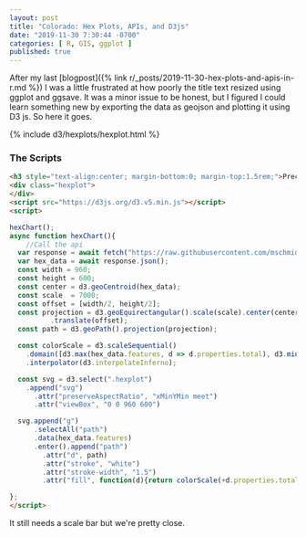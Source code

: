 ```yaml
---
layout: post
title: "Colorado: Hex Plots, APIs, and D3js"
date: "2019-11-30 7:30:44 -0700"
categories: [ R, GIS, ggplot ]
published: true
---
```


After my last [blogpost]({% link r/_posts/2019-11-30-hex-plots-and-apis-in-r.md %}) I was a little frustrated at how poorly the title text resized using ggplot and ggsave.  It was a minor issue to be honest, but I figured I could learn something new by exporting the data as geojson and plotting it using D3 js. So here it goes.

{% include d3/hexplots/hexplot.html %}

### The Scripts

```html
<h3 style="text-align:center; margin-bottom:0; margin-top:1.5rem;">Precipitation in Colorado</h3>
<div class="hexplot">
</div>
<script src="https://d3js.org/d3.v5.min.js"></script>
<script>

hexChart();
async function hexChart(){
    //Call the api
  var response = await fetch("https://raw.githubusercontent.com/mschmidty/datasets/master/geo/co_precip_hex.geojson");
  var hex_data = await response.json();
  const width = 960;
  const height = 600;
  const center = d3.geoCentroid(hex_data);
  const scale  = 7000;
  const offset = [width/2, height/2];
  const projection = d3.geoEquirectangular().scale(scale).center(center)
          .translate(offset);
  const path = d3.geoPath().projection(projection);

  const colorScale = d3.scaleSequential()
    .domain([d3.max(hex_data.features, d => d.properties.total), d3.min(hex_data.features, d => d.properties.total)])
    .interpolator(d3.interpolateInferno);

  const svg = d3.select(".hexplot")
    .append("svg")
      .attr("preserveAspectRatio", "xMinYMin meet")
      .attr("viewBox", "0 0 960 600")

  svg.append("g")
      .selectAll("path")
      .data(hex_data.features)
      .enter().append("path")
        .attr("d", path)
        .attr("stroke", "white")
        .attr("stroke-width", "1.5")
        .attr("fill", function(d){return colorScale(+d.properties.total)});

};
</script>
```

It still needs a scale bar but we're pretty close.


